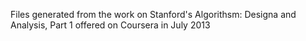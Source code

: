 Files generated from the work on Stanford's Algorithsm: Designa and Analysis, Part 1 offered on Coursera in July 2013
